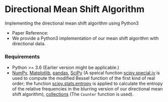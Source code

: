 # Directional Mean Shift Algorithm
Implementing the directional mean shift algorithm using Python3

- Paper Reference: 
- We provide a Python3 implementation of our mean shift algorithm with directional data.

### Requirements

- Python >= 3.6 (Earlier version might be applicable.)
- [NumPy](http://www.numpy.org/), [Matplotlib](https://matplotlib.org/), [pandas](https://pandas.pydata.org/), [SciPy](https://www.scipy.org/) (A speical function [scipy.special.iv](https://docs.scipy.org/doc/scipy/reference/generated/scipy.special.iv.html#scipy.special.iv) is used to compute the modified Bessel function of the first kind of real order; the function [scipy.stats.entropy](https://docs.scipy.org/doc/scipy/reference/generated/scipy.stats.entropy.html) is applied to calculate the entropy of the relative frequencies in the blurring version of our directional mean shift algorithm), [collections](https://docs.python.org/3.6/library/collections.html) (The `Counter` function is used).
